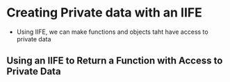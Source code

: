 # Creating Private data with an IIFE
- Using IIFE, we can make functions and objects taht have access to private data

## Using an IIFE to Return a Function with Access to Private Data
